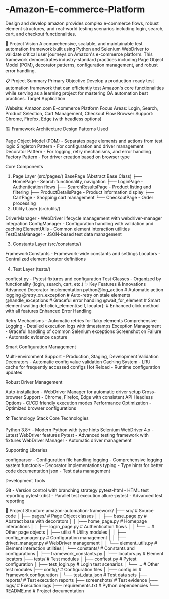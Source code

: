 # -Amazon-E-commerce-Platform
Design and develop amazon provides complex e-commerce flows, robust element structures, and real-world testing scenarios including login, search, cart, and checkout functionalities.

🎯 Project Vision
A comprehensive, scalable, and maintainable test automation framework built using Python and Selenium WebDriver to validate critical user journeys on Amazon's e-commerce platform. This framework demonstrates industry-standard practices including Page Object Model (POM), decorator patterns, configuration management, and robust error handling.

📋 Project Summary
Primary Objective
Develop a production-ready test automation framework that can efficiently test Amazon's core functionalities while serving as a learning project for mastering QA automation best practices.
Target Application

Website: Amazon.com E-commerce Platform
Focus Areas: Login, Search, Product Selection, Cart Management, Checkout Flow
Browser Support: Chrome, Firefox, Edge (with headless options)


🏗️ Framework Architecture
Design Patterns Used

Page Object Model (POM) - Separates page elements and actions from test logic
Singleton Pattern - For configuration and driver management
Decorator Pattern - For logging, retry mechanisms, and error handling
Factory Pattern - For driver creation based on browser type

Core Components
1. Page Layer (src/pages/)
BasePage (Abstract Base Class)
├── HomePage - Search functionality, navigation
├── LoginPage - Authentication flows
├── SearchResultsPage - Product listing and filtering
├── ProductDetailsPage - Product information display
├── CartPage - Shopping cart management
└── CheckoutPage - Order processing
2. Utility Layer (src/utils/)

DriverManager - WebDriver lifecycle management with webdriver-manager integration
ConfigManager - Configuration handling with validation and caching
ElementUtils - Common element interaction utilities
TestDataManager - JSON-based test data management

3. Constants Layer (src/constants/)

FrameworkConstants - Framework-wide constants and settings
Locators - Centralized element locator definitions

4. Test Layer (tests/)

conftest.py - Pytest fixtures and configuration
Test Classes - Organized by functionality (login, search, cart, etc.)
✨ Key Features & Innovations
Advanced Decorator Implementation
python@log_action          # Automatic action logging
@retry_on_exception  # Auto-retry on stale elements
@handle_exceptions   # Graceful error handling
@wait_for_element    # Smart element waiting
def click_element(self, locator):
    # Enhanced click method with all features
Enhanced Error Handling

Retry Mechanisms - Automatic retries for flaky elements
Comprehensive Logging - Detailed execution logs with timestamps
Exception Management - Graceful handling of common Selenium exceptions
Screenshot on Failure - Automatic evidence capture

Smart Configuration Management

Multi-environment Support - Production, Staging, Development
Validation Decorators - Automatic config value validation
Caching System - LRU cache for frequently accessed configs
Hot Reload - Runtime configuration updates

Robust Driver Management

Auto-installation - WebDriver Manager for automatic driver setup
Cross-browser Support - Chrome, Firefox, Edge with consistent API
Headless Options - CI/CD friendly execution modes
Performance Optimization - Optimized browser configurations


🛠️ Technology Stack
Core Technologies

Python 3.8+ - Modern Python with type hints
Selenium WebDriver 4.x - Latest WebDriver features
Pytest - Advanced testing framework with fixtures
WebDriver Manager - Automatic driver management

Supporting Libraries

configparser - Configuration file handling
logging - Comprehensive logging system
functools - Decorator implementations
typing - Type hints for better code documentation
json - Test data management

Development Tools

Git - Version control with branching strategy
pytest-html - HTML test reporting
pytest-xdist - Parallel test execution
allure-pytest - Advanced test reporting

📁 Project Structure
amazon-automation-framework/
├── src/                          # Source code
│   ├── pages/                    # Page Object classes
│   │   ├── base_page.py         # Abstract base with decorators
│   │   ├── home_page.py         # Homepage interactions
│   │   ├── login_page.py        # Authentication flows
│   │   └── ...                  # Other page objects
│   ├── utils/                    # Utility modules
│   │   ├── config_manager.py    # Configuration management
│   │   ├── driver_manager.py    # WebDriver management
│   │   └── element_utils.py     # Element interaction utilities
│   └── constants/                # Constants and configurations
│       ├── framework_constants.py
│       └── locators.py          # Element locators
├── tests/                        # Test modules
│   ├── conftest.py              # Pytest configuration
│   ├── test_login.py            # Login test scenarios
│   └── ...                      # Other test modules
├── config/                       # Configuration files
│   ├── config.ini               # Framework configuration
│   └── test_data.json           # Test data sets
├── reports/                      # Test execution reports
├── screenshots/                  # Test evidence
├── logs/                         # Execution logs
├── requirements.txt              # Python dependencies
└── README.md                     # Project documentation
